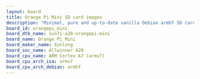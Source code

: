 ```yaml
---
layout: board
title: Orange Pi Mini SD card images
description: "Minimal, pure and up-to-date vanilla Debian armhf SD card images for Orange Pi Mini by Xunlong, SoC: Allwinner A20, CPU ISA: armv7"
board_id: orangepi_mini
board_dtb_name: sun7i-a20-orangepi-mini
board_name: Orange Pi Mini
board_maker_name: Xunlong
board_soc_name: Allwinner A20
board_cpu_name: ARM Cortex A7 (armv7)
board_cpu_arch_isa: armv7
board_cpu_arch_debian: armhf
---
```

